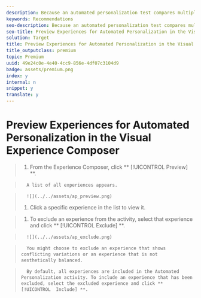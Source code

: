 ```yaml
---
description: Because an automated personalization test compares multiple offers on a page, it is helpful to preview the page with each experience.
keywords: Recommendations
seo-description: Because an automated personalization test compares multiple offers on a page, it is helpful to preview the page with each experience.
seo-title: Preview Experiences for Automated Personalization in the Visual Experience Composer
solution: Target
title: Preview Experiences for Automated Personalization in the Visual Experience Composer
title_outputclass: premium
topic: Premium
uuid: 49e24c0e-4e40-4cc9-856e-4df07c3104d9
badge: assets/premium.png
index: y
internal: n
snippet: y
translate: y
---
```


# Preview Experiences for Automated Personalization in the Visual Experience Composer


>1. From the Experience Composer, click ** [!UICONTROL  Preview] **.

>       A list of all experiences appears. 

>       ![](../../assets/ap_preview.png) 
>1. Click a specific experience in the list to view it.

>1. To exclude an experience from the activity, select that experience and click ** [!UICONTROL  Exclude] **.

>       ![](../../assets/ap_exclude.png) 

>       You might choose to exclude an experience that shows conflicting variations or an experience that is not aesthetically balanced. 

>       By default, all experiences are included in the Automated Personalization activity. To include an experience that has been excluded, select the excluded experience and click ** [!UICONTROL  Include] **. 

